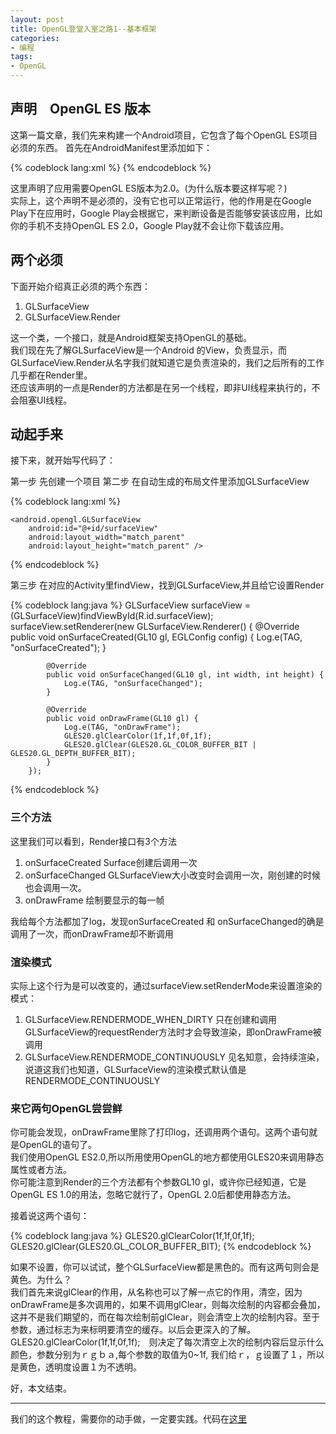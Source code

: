```yaml
---
layout: post
title: OpenGL登堂入室之路1--基本框架
categories:
- 编程
tags:
- OpenGL
---
```


## 声明　OpenGL ES 版本

这第一篇文章，我们先来构建一个Android项目，它包含了每个OpenGL ES项目必须的东西。
首先在AndroidManifest里添加如下：  

{% codeblock lang:xml %}
<uses-feature android:glEsVersion="0x00020000" android:required="true"/>
{% endcodeblock %}

这里声明了应用需要OpenGL ES版本为2.0。(为什么版本要这样写呢？)  
实际上，这个声明不是必须的，没有它也可以正常运行，他的作用是在Google Play下在应用时，Google Play会根据它，来判断设备是否能够安装该应用，比如你的手机不支持OpenGL ES 2.0，Google Play就不会让你下载该应用。  

## 两个必须

下面开始介绍真正必须的两个东西：

1. GLSurfaceView
2. GLSurfaceView.Render

这一个类，一个接口，就是Android框架支持OpenGL的基础。  
我们现在先了解GLSurfaceView是一个Android 的View，负责显示，而GLSurfaceView.Render从名字我们就知道它是负责渲染的，我们之后所有的工作几乎都在Render里。  
还应该声明的一点是Render的方法都是在另一个线程，即非UI线程来执行的，不会阻塞UI线程。  

## 动起手来
接下来，就开始写代码了：

第一步 先创建一个项目
第二步 在自动生成的布局文件里添加GLSurfaceView

{% codeblock lang:xml %}
<RelativeLayout xmlns:android="http://schemas.android.com/apk/res/android"
    xmlns:tools="http://schemas.android.com/tools"
    android:id="@+id/activity_main"
    android:layout_width="match_parent"
    android:layout_height="match_parent"
    android:paddingBottom="@dimen/activity_vertical_margin"
    android:paddingLeft="@dimen/activity_horizontal_margin"
    android:paddingRight="@dimen/activity_horizontal_margin"
    android:paddingTop="@dimen/activity_vertical_margin"
    tools:context="com.jone.roadtoopenglonandroid.MainActivity">

    <android.opengl.GLSurfaceView
        android:id="@+id/surfaceView"
        android:layout_width="match_parent"
        android:layout_height="match_parent" />
</RelativeLayout>
{% endcodeblock %}

第三步 在对应的Activity里findView，找到GLSurfaceView,并且给它设置Render

{% codeblock lang:java %}
        GLSurfaceView surfaceView = (GLSurfaceView)findViewById(R.id.surfaceView);
        surfaceView.setRenderer(new GLSurfaceView.Renderer() {
            @Override
            public void onSurfaceCreated(GL10 gl, EGLConfig config) {
                Log.e(TAG, "onSurfaceCreated");
            }

            @Override
            public void onSurfaceChanged(GL10 gl, int width, int height) {
                Log.e(TAG, "onSurfaceChanged");
            }

            @Override
            public void onDrawFrame(GL10 gl) {
                Log.e(TAG, "onDrawFrame");
                GLES20.glClearColor(1f,1f,0f,1f);
                GLES20.glClear(GLES20.GL_COLOR_BUFFER_BIT | GLES20.GL_DEPTH_BUFFER_BIT);
            }
        });

{% endcodeblock %}

### 三个方法

这里我们可以看到，Render接口有3个方法

1. onSurfaceCreated   Surface创建后调用一次
2. onSurfaceChanged GLSurfaceView大小改变时会调用一次，刚创建的时候也会调用一次。
3. onDrawFrame 绘制要显示的每一帧

我给每个方法都加了log，发现onSurfaceCreated 和 onSurfaceChanged的确是调用了一次，而onDrawFrame却不断调用  

### 渲染模式

实际上这个行为是可以改变的，通过surfaceView.setRenderMode来设置渲染的模式：

1. GLSurfaceView.RENDERMODE_WHEN_DIRTY 只在创建和调用GLSurfaceView的requestRender方法时才会导致渲染，即onDrawFrame被调用
2. GLSurfaceView.RENDERMODE_CONTINUOUSLY 见名知意，会持续渲染，说道这我们也知道，GLSurfaceView的渲染模式默认值是RENDERMODE_CONTINUOUSLY

### 来它两句OpenGL尝尝鲜

你可能会发现，onDrawFrame里除了打印log，还调用两个语句。这两个语句就是OpenGL的语句了。  
我们使用OpenGL ES2.0,所以所用使用OpenGL的地方都使用GLES20来调用静态属性或者方法。  
你可能注意到Render的三个方法都有个参数GL10 gl，或许你已经知道，它是OpenGL ES 1.0的用法，忽略它就行了，OpenGL 2.0后都使用静态方法。  

接着说这两个语句：

{% codeblock lang:java %}
GLES20.glClearColor(1f,1f,0f,1f);
GLES20.glClear(GLES20.GL_COLOR_BUFFER_BIT);
{% endcodeblock %}

如果不设置，你可以试试，整个GLSurfaceView都是黑色的。而有这两句则会是黄色。为什么？  
我们首先来说glClear的作用，从名称也可以了解一点它的作用，清空，因为onDrawFrame是多次调用的，如果不调用glClear，则每次绘制的内容都会叠加，这并不是我们期望的，而在每次绘制前glClear，则会清空上次的绘制内容。至于参数，通过标志为来标明要清空的缓存。以后会更深入的了解。  
GLES20.glClearColor(1f,1f,0f,1f);　则决定了每次清空上次的绘制内容后显示什么颜色，参数分别为ｒｇｂａ,每个参数的取值为0~1f, 我们给ｒ，ｇ设置了１，所以是黄色，透明度设置１为不透明。  


好，本文结束。

---

我们的这个教程，需要你的动手做，一定要实践。代码在[这里](https://github.com/jinguoliang/RoadToOpenGLOnAndroid/tree/branch-step1)